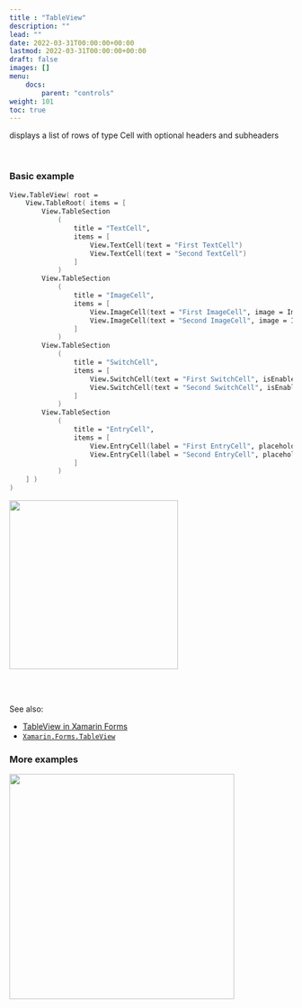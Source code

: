 ```yaml
---
title : "TableView"
description: ""
lead: ""
date: 2022-03-31T00:00:00+00:00
lastmod: 2022-03-31T00:00:00+00:00
draft: false
images: []
menu:
    docs:
        parent: "controls"
weight: 101
toc: true
---
```


displays a list of rows of type Cell with optional headers and subheaders

<br /> 

### Basic example


```fs 
View.TableView( root = 
    View.TableRoot( items = [
        View.TableSection
            (
                title = "TextCell",
                items = [
                    View.TextCell(text = "First TextCell") 
                    View.TextCell(text = "Second TextCell")
                ]
            )
        View.TableSection
            (
                title = "ImageCell",
                items = [
                    View.ImageCell(text = "First ImageCell", image = Image.ImagePath "icon.png") 
                    View.ImageCell(text = "Second ImageCell", image = Image.ImagePath "icon2.png") 
                ]
            )
        View.TableSection
            (
                title = "SwitchCell",
                items = [
                    View.SwitchCell(text = "First SwitchCell", isEnabled = false)
                    View.SwitchCell(text = "Second SwitchCell", isEnabled = true)
                ]
            )
        View.TableSection
            (
                title = "EntryCell",
                items = [
                    View.EntryCell(label = "First EntryCell", placeholder = "enter text here")
                    View.EntryCell(label = "Second EntryCell", placeholder = "enter more text here")
                ]
            )
    ] )
)
```

<img src="images/view/TableView-adr-basic.png" width="300">

<br /> <br /> 

See also:

* [TableView in Xamarin Forms](https://docs.microsoft.com/en-us/xamarin/xamarin-forms/user-interface/TableView)
* [`Xamarin.Forms.TableView`](https://docs.microsoft.com/en-us/dotnet/api/Xamarin.Forms.TableView)


### More examples

<img src="https://user-images.githubusercontent.com/52166903/60177365-9d737900-9810-11e9-92d5-88487316bbf6.png" width="400">